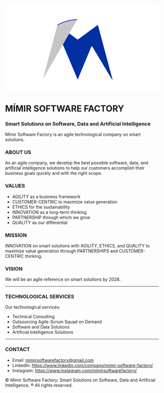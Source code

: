 ![Mímir Logo ><](https://github.com/MimirCompany/.github/blob/main/files/dark-mimir-icon.png)

# MÍMIR SOFTWARE FACTORY
### Smart Solutions on Software, Data and Artificial Intelligence

Mímir Software Factory is an agile technological company on smart solutions.

### ABOUT US
As an agile company, we develop the best possible software, data, and artificial intelligence solutions to help our customers accomplish their business goals quickly and with the right scope.

### VALUES
* AGILITY as a business framework
* CUSTOMER-CENTRIC to maximize value generation
* ETHICS for the sustainability
* INNOVATION as a long-term thinking
* PARTNERSHIP through which we grow
* QUALITY as our differential

### MISSION
INNOVATION on smart solutions with AGILITY, ETHICS, and QUALITY to maximize value generation through PARTNERSHIPS and CUSTOMER-CENTRIC thinking.

### VISION
We will be an agile reference on smart solutions by 2028.

---

### TECHNOLOGICAL SERVICES
Our technological services:
* Technical Consulting
* Outsourcing Agile-Scrum Squad on Demand
* Software and Data Solutions
* Artificial Intelligence Solutions

---

### CONTACT

* Email: mimirsoftwarefactory@gmail.com
* LinkedIn: https://www.linkedin.com/company/mimir-software-factory/
* Instagram: https://www.instagram.com/mimirsoftwarefactory/

© Mímir Software Factory: Smart Solutions on Software, Data and Artificial Intelligence. ® All rights reserved.
